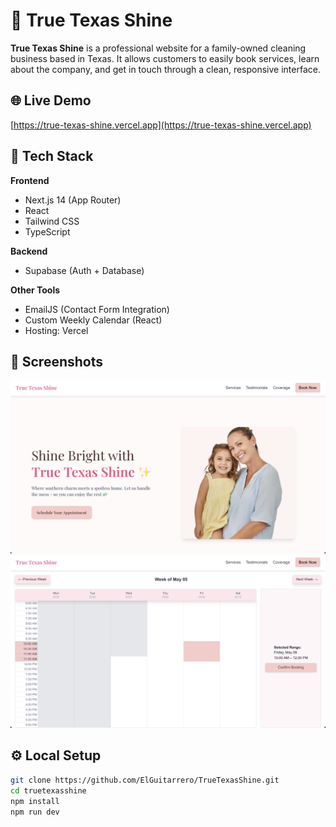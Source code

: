 # 🧼 True Texas Shine

**True Texas Shine** is a professional website for a family-owned cleaning business based in Texas. It allows customers to easily book services, learn about the company, and get in touch through a clean, responsive interface.

## 🌐 Live Demo

[https://true-texas-shine.vercel.app](https://true-texas-shine.vercel.app)

## 🚀 Tech Stack

**Frontend**
- Next.js 14 (App Router)
- React
- Tailwind CSS
- TypeScript

**Backend**
- Supabase (Auth + Database)

**Other Tools**
- EmailJS (Contact Form Integration)
- Custom Weekly Calendar (React)
- Hosting: Vercel

## 📸 Screenshots

<img src="./public/screenshot-home.png" alt="Home" width="600"/>
<img src="./public/screenshot-booking.png" alt="Booking" width="600"/>

## ⚙️ Local Setup

```bash
git clone https://github.com/ElGuitarrero/TrueTexasShine.git
cd truetexasshine
npm install
npm run dev